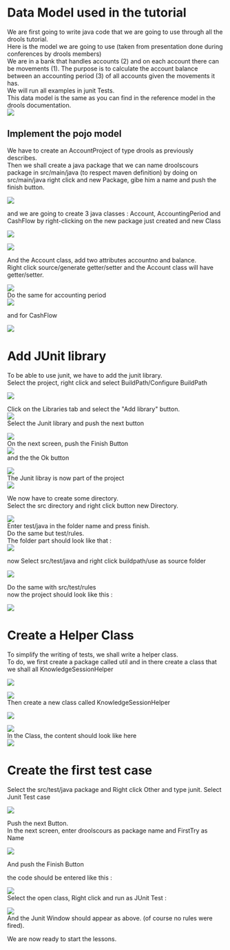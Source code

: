 # Data Model used in the tutorial

We are first going to write java code that we are going to use through all the drools tutorial.  
Here is the model we are going to use \(taken from presentation done during conferences by drools members\)  
We are in a bank that handles accounts \(2\) and on each account there can be movements \(1\). The purpose is to calculate the account balance between an accounting period \(3\) of all accounts given the movements it has.  
We will run all examples in junit Tests.  
This data model is the same as you can find in the reference model in the drools documentation.  
![](drools/dataModel_fig1.jpeg)

## Implement the pojo model

We have to create an AccountProject of type drools as previously describes.  
Then we shall create a java package that we can name droolscours package in src/main/java \(to respect maven definition\) by doing on src/main/java right click and new Package, gibe him a name and push the finish button.

![](drools/dataModel_fig2.jpeg)

and we are going to create 3 java classes : Account, AccountingPeriod and CashFlow by right-clicking on the new package just created and new Class

![](drools/dataModel_fig3.jpeg)

![](drools/dataModel_fig4.png)

And the Account class, add two attributes accountno and balance.  
Right click source/generate getter/setter and the Account class will have getter/setter.

![](drools/dataModel_fig5.png)  
Do the same for accounting period  
![](drools/dataModel_fig6.png)

and for CashFlow

![](drools/dataModel_fig7.png)

# Add JUnit library

To be able to use junit, we have to add the junit library.  
Select the project, right click and select BuildPath/Configure BuildPath

![](drools/dataModel_fig8.png)

Click on the Libraries tab and select the "Add library" button.  
![](drools/dataModel_fig9.png)  
Select the Junit library and push the next button

![](drools/dataModel_fig10.png)  
On the next screen, push the Finish Button  
![](drools/dataModel_fig11.png)  
and the the Ok button

![](drools/dataModel_fig12.png)  
The Junit libray is now part of the project  
![](drools/dataModel_fig13.png)

We now have to create some directory.  
Select the src  directory and right click button new Directory.

![](drools/dataModel_fig14.png)  
Enter test/java in the folder name and press finish.  
Do the same but test/rules.  
The folder part should look like that :  
![](drools/dataModel_fig15.png)

now Select src/test/java and right click buildpath/use as source folder

![](drools/dataModel_fig16.png)

Do the same with src/test/rules  
now the project should look like this :

![](drools/dataModel_fig17.png)

# Create a Helper Class

To simplify the writing of tests, we shall write a helper class.  
To do, we first create a package called util and in there create a class that we shall all KnowledgeSessionHelper

![](drools/dataModel_fig18.png)

![](drools/dataModel_fig20.png)  
Then create a new class called KnowledgeSessionHelper

![](drools/dataModel_fig21.png)

![](drools/dataModel_fig22.png)  
In the Class, the content should look like here  
![](drools/dataModel_fig23.png)

# Create the first test case

Select the src/test/java package and Right click Other and type junit. Select Junit Test case

![](drools/dataModel_fig24.png)

Push the next Button.  
In the next screen, enter droolscours as package name and FirstTry as Name

![](drools/dataModel_fig25.png)

And push the Finish Button

the code should be entered like this :

![](drools/dataModel_fig26.png)  
Select the open class, Right click and run as JUnit Test :

![](drools/dataModel_fig27.png)  
And the Junit Window should appear as above. \(of course no rules were fired\).

We are now ready to start the lessons.


